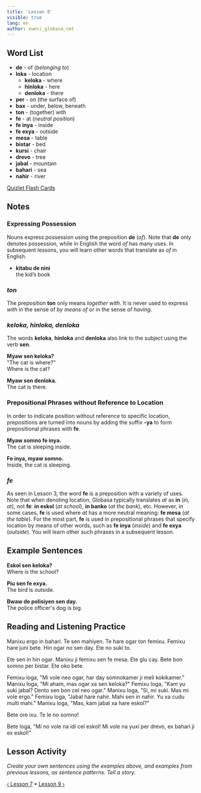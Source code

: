 ```yaml
---
title: 'Lesson 8'
visible: true
lang: en
author: xwexi_globasa_net
---
```


## Word List

* **de** - of (_belonging to_)
* **loka** - location
	* **keloka** - where 
	* **hinloka** - here
	* **denloka** - there
* **per** - on (the surface of)
* **bax** - under, below, beneath
* **ton**  - (together) with
* **fe** - at (_neutral position_) 
* **fe inya** - inside
* **fe exya** - outside 
* **mesa** - table
* **bistar** - bed
* **kursi** - chair
* **drevo**  - tree
* **jabal** - mountain
* **bahari** - sea
* **nahir** - river

[Quizlet Flash Cards](https://quizlet.com/557300190/globasa-101-lesson-8-flash-cards/)

## Notes
### Expressing Possession

Nouns express possession using the preposition **de** (_of_). Note that **de** only denotes possession, while in English the word _of_ has many uses. In subsequent lessons, you will learn other words that translate as _of_ in English. 

* **kitabu de nini**  
the kid’s book

### _ton_

The preposition **ton** only means _together with_. It is never used to express _with_ in the sense of _by means of_ or in the sense of _having_.

### _keloka, hinloka, denloka_

The words **keloka**, **hinloka** and **denloka** also link to the subject using the verb **sen**.

**Myaw sen keloka?**  
"The cat is where?"  
Where is the cat?

**Myaw sen denloka.**  
The cat is there.
 
### Prepositional Phrases without Reference to Location

In order to indicate position without reference to specific location, prepositions are turned into nouns by adding the suffix **-ya** to form prepositional phrases with **fe**.

**Myaw somno fe inya.**    
The cat is sleeping inside.

**Fe inya, myaw somno.**  
Inside, the cat is sleeping.

### _fe_

As seen in Lesson 3, the word **fe** is a preposition with a variety of uses. Note that when denoting location, Globasa typically translates _at_ as **in** (_in, at_), not **fe**: **in eskol** (_at school_), **in banko** (_at the bank_), etc. However, in some cases, **fe** is used where _at_ has a more neutral meaning: **fe mesa** (_at the table_). For the most part, **fe** is used in prepositional phrases that specify location by means of other words, such as **fe inya** (_inside_) and **fe exya** (_outside_). You will learn other such phrases in a subsequent lesson. 

## Example Sentences

**Eskol sen keloka?**   
Where is the school?

**Piu sen fe exya.**  
The bird is outside. 

**Bwaw de polisiyen sen day.**  
The police officer's dog is big.

## Reading and Listening Practice

Manixu ergo in bahari. Te sen mahiyen. Te hare ogar ton femixu. Femixu hare juni bete. Hin ogar no sen day. Ete no suki to.

Ete sen in hin ogar. Manixu ji femixu sen fe mesa. Ete glu cay. Bete bon somno per bistar. Ete oko bete.

Femixu loga, "Mi vole neo ogar, har day somnokamer ji meli kokikamer." Manixu loga, "Mi aham, mas ogar xa sen keloka?" Femixu loga, "Kam yu suki jabal? Dento sen bon cel neo ogar." Manixu loga, "Si, mi suki. Mas mi vole ergo." Femixu loga, "Jabal hare nahir. Mahi sen in nahir. Yu xa cudu multi mahi." Manixu loga, "Mas, kam jabal xa hare eskol?"

Bete ore ixu. Te le no somno!

Bete loga, "Mi no vole na idi cel eskol! Mi vole na yuxi per drevo, ex bahari ji ex eskol!"

## Lesson Activity

_Create your own sentences using the examples above, and examples from previous lessons, as sentence patterns. Tell a story._

[&#8249; Lesson 7](./02.darsu.07.default.eng.md) &#8226;
[Lesson 9 &#8250;](./02.darsu.09.default.eng.md)
